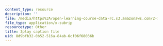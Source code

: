 ```yaml
---
content_type: resource
description: ''
file: /media/https%3A/open-learning-course-data-rc.s3.amazonaws.com/2-71-optics-spring-2009/8d9bfb320b52516a84ab6cf06f68036b_JmK0vSLULP8.vtt
file_type: application/x-subrip
resourcetype: Other
title: 3play caption file
uid: 8d9bfb32-0b52-516a-84ab-6cf06f68036b
---
```

